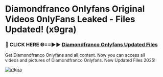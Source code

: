 # Diamondfranco Onlyfans Original Videos 0nlyFans Leaked - Files Updated! (x9gra)

<h3>🔴 CLICK HERE 🌐==►► <a href="https://tinyurl.com/ehrbuxhb" rel="nofollow">Diamondfranco Onlyfans Updated Files</a></h3>

Get Diamondfranco Onlyfans and all content. Now you can access all videos and pictures of Diamondfranco Onlyfans. New Updated Files 2025!

[![x9gra](https://i.imgur.com/lVYEuWS.gif)](https://tinyurl.com/ehrbuxhb)
